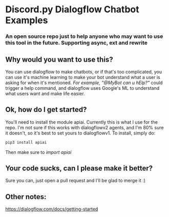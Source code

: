 # Discord.py Dialogflow Chatbot Examples
### An open source repo just to help anyone who may want to use this tool in the future. Supporting async, ext and rewrite


## Why would you want to use this?
You can use dialogflow to make chatbots, or if that's too complicated, you can use it's machine learning
to make your bot understand what a user is asking for when it's mentioned. *For example, "@MyBot can u hElp?"*
could trigger a help command, and dialogflow uses Google's ML to understand what users want and make life easier.


## Ok, how do I get started? 
You'll need to install the module apiai. Currently this is what I use for the repo. I'm not sure if this
works with dialogflowv2 agents, and I'm 80% sure it doesn't, so it's best to set yours to dialogflowv1. To install, simply do: 

  
```bash
pip3 install apiai
```

Then make sure to <em>import apiai</em>

## Your code sucks, can I please make it better?
Sure you can, just open a pull request and I'll be glad to merge it :)

## Other notes:
https://dialogflow.com/docs/getting-started
